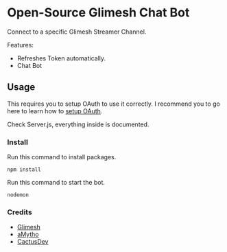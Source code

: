 # Open-Source Glimesh Chat Bot

Connect to a specific Glimesh Streamer Channel.

Features:
* Refreshes Token automatically.
* Chat Bot

## Usage

This requires you to setup OAuth to use it correctly.
I recommend you to go here to learn how to [setup OAuth](https://github.com/Glimesh/api-docs/blob/master/Topics/OAuth/AccessToken/generalInfo.MD).

Check Server.js, everything inside is documented.

### Install

Run this command to install packages.
```
npm install
```

Run this command to start the bot.
```
nodemon
```

### Credits

* [Glimesh](https://www.glimesh.tv)
* [aMytho](https://github.com/Glimesh/api-docs)
* [CactusDev](https://github.com/CactusDev/glimesh-chat)
